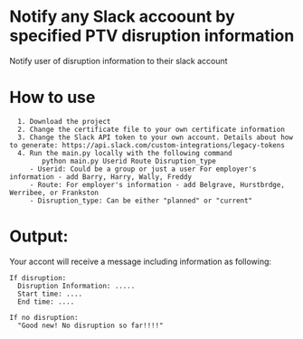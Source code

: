 # Notify any Slack accoount by specified PTV disruption information 
Notify user of disruption information to their slack account

# How to use
```
  1. Download the project
  2. Change the certificate file to your own certificate information
  3. Change the Slack API token to your own account. Details about how to generate: https://api.slack.com/custom-integrations/legacy-tokens
  4. Run the main.py locally with the following command
        python main.py Userid Route Disruption_type
     - Userid: Could be a group or just a user For employer's information - add Barry, Harry, Wally, Freddy
     - Route: For employer's information - add Belgrave, Hurstbrdge, Werribee, or Frankston
     - Disruption_type: Can be either "planned" or "current"
```
# Output:
Your accont will receive a message including information as following:
```
If disruption:
  Disruption Information: .....
  Start time: ....
  End time: ....
```
```
If no disruption:
  "Good new! No disruption so far!!!!"
```

